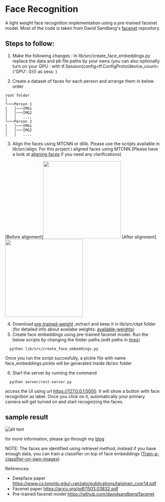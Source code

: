 # Face Recognition

A light weight face recognition implementation using a pre-trained facenet model. Most of the code is taken from David Sandberg's  [facenet](https://github.com/davidsandberg/facenet) repository.

## Steps to follow:
1. Make the following changes :
In lib/src/create_face_embeddings.py replace the data and pb file paths by your owns (you can also optionally turn on your GPU :  with tf.Session(config=tf.ConfigProto(device_count={'GPU': 0})) as sess: ) 

2. Create a dataset of faces for each person and arrange them in below order
```
root folder  
│
└───Person 1
│   │───IMG1
│   │───IMG2
│   │   ....
└───Person 2
|   │───IMG1
|   │───IMG2
|   |   ....
```
3. Align the faces using MTCNN or dllib. Please use the scripts available in lib/src/align. For this project i aligned faces using MTCNN.(Please have a look at [aligning faces](https://github.com/davidsandberg/facenet/wiki/Validate-on-lfw#4-align-the-lfw-dataset) if you need any clarifications) 

[Before alignment]<img src="https://github.com/vinayakkailas/face_recognition/blob/master/server/static/images/1.jpg"  width="250" height="250" />    [After alignment] <img src="https://github.com/vinayakkailas/face_recognition/blob/master/server/static/images/2.png"  width="250" height="250" /> 

4. Download [pre-trained-weight](https://drive.google.com/open?id=1R77HmFADxe87GmoLwzfgMu_HY0IhcyBz) ,extract and keep it in lib/src/ckpt folder (for detailed info about availabe weights: [available-weights](https://github.com/davidsandberg/facenet#pre-trained-models)) 
5. Create face embeddings using pre-trained facenet model. Run the below scripts by changing the folder paths.(edit paths in [lines](https://github.com/vinayakkailas/face_recognition/blob/49ed6e80a4205e6a8fa1a18dbdc8976d4be29535/lib/src/create_face_embeddings.py#L49))
```
  python lib/src/create_face_embeddings.py 
 ```
  Once you run the script succesfully, a pickle file with name face_embeddings.pickle will be generated inside lib/src folder
 
6. Start the server by running the command
```
  python server/rest-server.py
```
  access the UI using url https://127.0.0.1:5000. It will show a button with face recognition as label. Once you click on it,      automatically your primary camera will get turned on and start recognizing the faces.
 
 ## sample result 
 
 ![alt text](https://github.com/vinayakkailas/face_recognition/blob/master/server/static/images/vinayak.jpeg)
 
for more information, please go through my [blog](https://medium.com/@vinayakvarrier/building-a-real-time-face-recognition-system-using-pre-trained-facenet-model-f1a277a06947)  

NOTE: The faces are identified using retrievel method, instead if you have enough data, you can train a classifier on top of face embeddings ([Train-a-classifier-on-own-images](https://github.com/davidsandberg/facenet/wiki/Train-a-classifier-on-own-images)) 

References:

* Deepface paper https://www.cs.toronto.edu/~ranzato/publications/taigman_cvpr14.pdf
* Facenet paper https://arxiv.org/pdf/1503.03832.pdf
* Pre-trained facenet model https://github.com/davidsandberg/facenet
